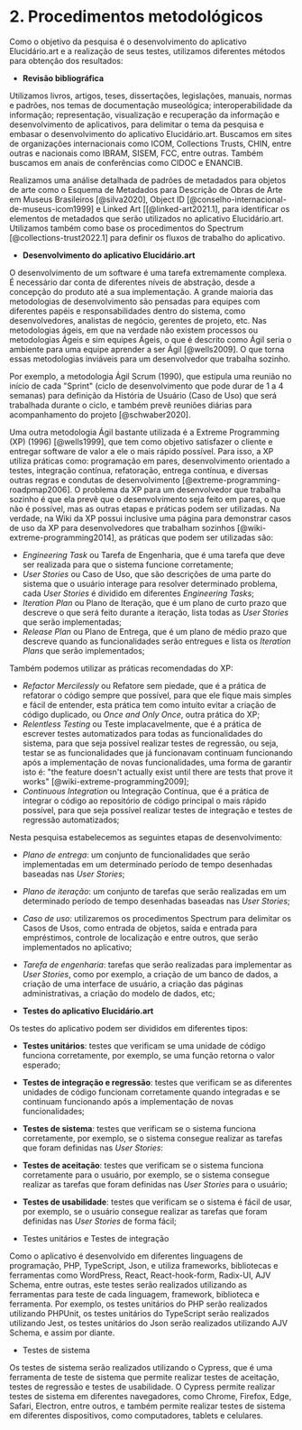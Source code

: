 # 2. Procedimentos metodológicos

Como o objetivo da pesquisa é o desenvolvimento do aplicativo Elucidário.art e a realização de seus testes, utilizamos diferentes métodos para obtenção dos resultados:

- **Revisão bibliográfica**

Utilizamos livros, artigos, teses, dissertações, legislações, manuais, normas e padrões, nos temas de documentação museológica; interoperabilidade da informação; representação, visualização e recuperação da informação e desenvolvimento de aplicativos, para delimitar o tema da pesquisa e embasar o desenvolvimento do aplicativo Elucidário.art. Buscamos em sites de organizações internacionais como ICOM, Collections Trusts, CHIN, entre outras e nacionais como IBRAM, SISEM, FCC, entre outras. Também buscamos em anais de conferências como CIDOC e ENANCIB.

Realizamos uma análise detalhada de padrões de metadados para objetos de arte como o Esquema de Metadados para Descrição de Obras de Arte em Museus Brasileiros [@silva2020], Object ID [@conselho-internacional-de-museus-icom1999] e Linked Art [[@linked-art2021.1], para identificar os elementos de metadados que serão utilizados no aplicativo Elucidário.art. Utilizamos também como base os procedimentos do Spectrum [@collections-trust2022.1] para definir os fluxos de trabalho do aplicativo.

- **Desenvolvimento do aplicativo Elucidário.art**

O desenvolvimento de um software é uma tarefa extremamente complexa. É necessário dar conta de diferentes níveis de abstração, desde a concepção do produto até a sua implementação. A grande maioria das metodologias de desenvolvimento são pensadas para equipes com diferentes papéis e responsabilidades dentro do sistema, como desenvolvedores, analistas de negócio, gerentes de projeto, etc. Nas metodologias ágeis, em que na verdade não existem processos ou metodologias Ágeis e sim equipes Ágeis, o que é descrito como Ágil seria o ambiente para uma equipe aprender a ser Ágil [@wells2009]. O que torna essas metodologias inviáveis para um desenvolvedor que trabalha sozinho.

Por exemplo, a metodologia Ágil Scrum (1990), que estipula uma reunião no início de cada "Sprint" (ciclo de desenvolvimento que pode durar de 1 a 4 semanas) para definição da História de Usuário (Caso de Uso) que será trabalhada durante o ciclo, e também prevê reuniões diárias para acompanhamento do projeto [@schwaber2020].

Uma outra metodologia Ágil bastante utilizada é a Extreme Programming (XP) (1996) [@wells1999], que tem como objetivo satisfazer o cliente e entregar software de valor a ele o mais rápido possível. Para isso, a XP utiliza práticas como: programação em pares, desenvolvimento orientado a testes, integração contínua, refatoração, entrega contínua, e diversas outras regras e condutas de desenvolvimento [@extreme-programming-roadpmap2006]. O problema da XP para um desenvolvedor que trabalha sozinho é que ela prevê que o desenvolvimento seja feito em pares, o que não é possível, mas as outras etapas e práticas podem ser utilizadas. Na verdade, na Wiki da XP possui inclusive uma página para demonstrar casos de uso da XP para desenvolvedores que trabalham sozinhos [@wiki-extreme-programming2014], as práticas que podem ser utilizadas são:

- _Engineering Task_ ou Tarefa de Engenharia, que é uma tarefa que deve ser realizada para que o sistema funcione corretamente;
- _User Stories_ ou Caso de Uso, que são descrições de uma parte do sistema que o usuário interage para resolver determinado problema, cada _User Stories_ é dividido em diferentes _Engineering Tasks_;
- _Iteration Plan_ ou Plano de Iteração, que é um plano de curto prazo que descreve o que será feito durante a iteração, lista todas as _User Stories_ que serão implementadas;
- _Release Plan_ ou Plano de Entrega, que é um plano de médio prazo que descreve quando as funcionalidades serão entregues e lista os _Iteration Plans_ que serão implementados;

Também podemos utilizar as práticas recomendadas do XP:

- _Refactor Mercilessly_ ou Refatore sem piedade, que é a prática de refatorar o código sempre que possível, para que ele fique mais simples e fácil de entender, esta prática tem como intuito evitar a criação de código duplicado, ou _Once and Only Once_, outra prática do XP;
- _Relentless Testing_ ou Teste implacavelmente, que é a prática de escrever testes automatizados para todas as funcionalidades do sistema, para que seja possível realizar testes de regressão, ou seja, testar se as funcionalidades que já funcionavam continuam funcionando após a implementação de novas funcionalidades, uma forma de garantir isto é: "the feature doesn't actually exist until there are tests that prove it works" [@wiki-extreme-programming2009];
- _Continuous Integration_ ou Integração Contínua, que é a prática de integrar o código ao repositório de código principal o mais rápido possível, para que seja possível realizar testes de integração e testes de regressão automatizados;

Nesta pesquisa estabelecemos as seguintes etapas de desenvolvimento:

-  _Plano de entrega_: um conjunto de funcionalidades que serão implementadas em um determinado período de tempo desenhadas baseadas nas _User Stories_;
-  _Plano de iteração_: um conjunto de tarefas que serão realizadas em um determinado período de tempo desenhadas baseadas nas _User Stories_;
-  _Caso de uso_: utilizaremos os procedimentos Spectrum para delimitar os Casos de Usos, como entrada de objetos, saída e entrada para empréstimos, controle de localização e entre outros, que serão implementados no aplicativo;
-  _Tarefa de engenharia_: tarefas que serão realizadas para implementar as _User Stories_, como por exemplo, a criação de um banco de dados, a criação de uma interface de usuário, a criação das páginas administrativas, a criação do modelo de dados, etc;

-  **Testes do aplicativo Elucidário.art**

Os testes do aplicativo podem ser divididos em diferentes tipos:

-  **Testes unitários**: testes que verificam se uma unidade de código funciona corretamente, por exemplo, se uma função retorna o valor esperado;
-  **Testes de integração e regressão**: testes que verificam se as diferentes unidades de código funcionam corretamente quando integradas e se continuam funcionando após a implementação de novas funcionalidades;
-  **Testes de sistema**: testes que verificam se o sistema funciona corretamente, por exemplo, se o sistema consegue realizar as tarefas que foram definidas nas _User Stories_:

-  **Testes de aceitação**: testes que verificam se o sistema funciona corretamente para o usuário, por exemplo, se o sistema consegue realizar as tarefas que foram definidas nas _User Stories_ para o usuário;
-  **Testes de usabilidade**: testes que verificam se o sistema é fácil de usar, por exemplo, se o usuário consegue realizar as tarefas que foram definidas nas _User Stories_ de forma fácil;

-  Testes unitários e Testes de integração

Como o aplicativo é desenvolvido em diferentes linguagens de programação, PHP, TypeScript, Json, e utiliza frameworks, bibliotecas e ferramentas como WordPress, React, React-hook-form, Radix-UI, AJV Schema, entre outras, este testes serão realizados utilizando as ferramentas para teste de cada linguagem, framework, biblioteca e ferramenta. Por exemplo, os testes unitários do PHP serão realizados utilizando PHPUnit, os testes unitários do TypeScript serão realizados utilizando Jest, os testes unitários do Json serão realizados utilizando AJV Schema, e assim por diante.

- Testes de sistema

Os testes de sistema serão realizados utilizando o Cypress, que é uma ferramenta de teste de sistema que permite realizar testes de aceitação, testes de regressão e testes de usabilidade. O Cypress permite realizar testes de sistema em diferentes navegadores, como Chrome, Firefox, Edge, Safari, Electron, entre outros, e também permite realizar testes de sistema em diferentes dispositivos, como computadores, tablets e celulares.
